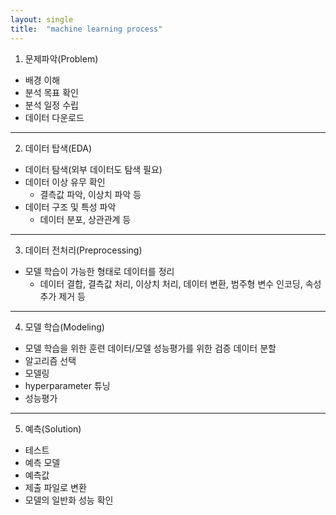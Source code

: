 ```yaml
---
layout: single
title:  "machine learning process"
---
```



1. 문제파악(Problem)

* 배경 이해
* 분석 목표 확인
* 분석 일정 수립
* 데이터 다운로드

------
2. 데이터 탑색(EDA)

* 데이터 탐색(외부 데이터도 탐색 필요)
* 데이터 이상 유무 확인
  - 결측값 파악, 이상치 파악 등
* 데이터 구조 및 특성 파악
  - 데이터 분포, 상관관계 등

------
3. 데이터 전처리(Preprocessing)

* 모델 학습이 가능한 형태로 데이터를 정리
  - 데이터 결합, 결측값 처리, 이상치 처리, 데이터 변환, 범주형 변수 인코딩, 속성 추가 제거 등

------
4. 모델 학습(Modeling)

* 모델 학습을 위한 훈련 데이터/모델 성능평가를 위한 검증 데이터 분할
* 알고리즘 선택
* 모델링
* hyperparameter 튜닝
* 성능평가

------
5. 예측(Solution)

* 테스트
* 예측 모델
* 예측값
* 제출 파일로 변환
* 모델의 일반화 성능 확인
